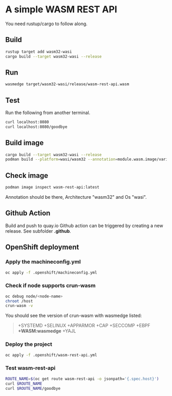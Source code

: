 # A simple WASM REST API

You need rustup/cargo to follow along.

## Build

```bash
rustup target add wasm32-wasi
cargo build --target wasm32-wasi --release
```

## Run

```bash
wasmedge target/wasm32-wasi/release/wasm-rest-api.wasm
```

## Test

Run the following from another terminal.

```bash
curl localhost:8080
curl localhost:8080/goodbye
```

## Build image

```bash
cargo build --target wasm32-wasi --release
podman build --platform=wasi/wasm32 --annotation=module.wasm.image/variant=compat -t wasm-rest-api .
```

## Check image

```bash
podman image inspect wasm-rest-api:latest
```

Annotation should be there, Architecture "wasm32" and Os "wasi".

## Github Action

Build and push to quay.io Github action can be triggered by creating a new release. See subfolder **.github**.

## OpenShift deployment

### Apply the machineconfig.yml
```bash
oc apply -f .openshift/machineconfig.yml
```

### Check if node supports crun-wasm
```bash
oc debug node/<node-name>
chroot /host
crun-wasm -v
```

You should see the version of crun-wasm with wasmedge listed:
> +SYSTEMD +SELINUX +APPARMOR +CAP +SECCOMP +EBPF **+WASM:wasmedge** +YAJL

### Deploy the project
```bash
oc apply -f .openshift/wasm-rest-api.yml
```

### Test wasm-rest-api

```bash
ROUTE_NAME=$(oc get route wasm-rest-api -o jsonpath='{.spec.host}')
curl $ROUTE_NAME
curl $ROUTE_NAME/goodbye
```
